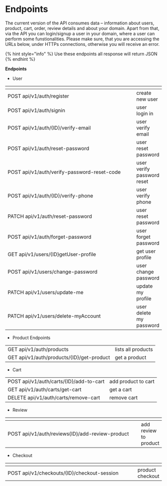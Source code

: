 # Endpoints

The current version of the API consumes data – information about users, product, cart, order, review details and about your domain. Apart from that, via the API you can login/signup a user in your domain, where a user can perform some funstionalities. Please make sure, that you are accessing the URLs below, under HTTPs connections, otherwise you will receive an error.

{% hint style="info" %}
Use these endpoints all response will return JSON
{% endhint %}



**Endpoints**

* User &#x20;

<table><thead><tr><th width="410"></th><th></th></tr></thead><tbody><tr><td>POST api/v1/auth/register</td><td>create new user</td></tr><tr><td>POST api/v1/auth/signin</td><td>user login in</td></tr><tr><td>POST api/v1/auth/{ID}/verify-email</td><td>user verify email</td></tr><tr><td>POST api/v1/auth/reset-password</td><td>user reset password</td></tr><tr><td>POST api/v1/auth/verify-password-reset-code</td><td>user verify password reset</td></tr><tr><td>POST api/v1/auth/{ID}/verify-phone</td><td>user verify phone</td></tr><tr><td>PATCH api/v1/auth/reset-password</td><td>user reset password </td></tr><tr><td>POST api/v1/auth/forget-password</td><td>user forget password</td></tr><tr><td>GET api/v1/users/{ID}getUser-profile</td><td>get user profile</td></tr><tr><td>POST api/v1/users/change-password</td><td>user change password</td></tr><tr><td>PATCH api/v1/users/update-me</td><td>update my profile</td></tr><tr><td>PATCH api/v1/users/delete-myAccount</td><td>user delete my password</td></tr></tbody></table>



* Product Endpoints

|                                           |                    |
| ----------------------------------------- | ------------------ |
| GET api/v1/auth/products                  | lists all products |
| GET api/v1/auth/products/{ID}/get-product | get a product      |

* Cart&#x20;

|                                         |                     |
| --------------------------------------- | ------------------- |
| POST api/v1/auth/carts/{ID}/add-to-cart | add product to cart |
| GET api/v1/auth/carts/get-cart          | get a cart          |
| DELETE api/v1/auth/carts/remove-cart    | remove  cart        |



* Review&#x20;

<table><thead><tr><th width="439"></th><th></th></tr></thead><tbody><tr><td>POST api/v1/auth/reviews{ID}/add-review-product</td><td>add review to product</td></tr></tbody></table>



* Checkout&#x20;

<table><thead><tr><th width="409"></th><th></th></tr></thead><tbody><tr><td>POST api/v1/checkouts/{ID}/checkout-session</td><td>product checkout</td></tr></tbody></table>







